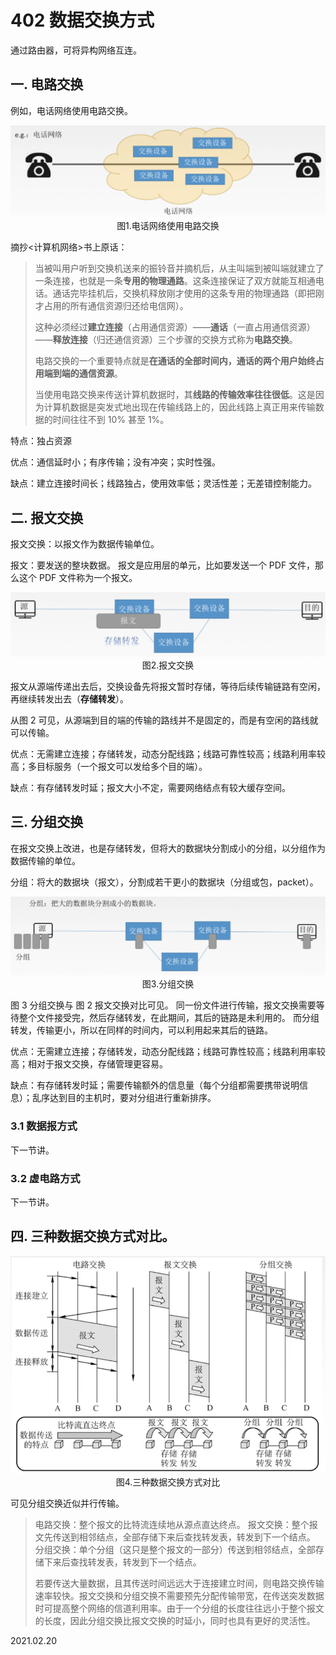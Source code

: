 # 402 数据交换方式

通过路由器，可将异构网络互连。

## 一. 电路交换

例如，电话网络使用电路交换。

<img src="计网402-1.png" alt="计网402-1" style="zoom:67%;" />

<center>图1.电话网络使用电路交换</center>

摘抄<计算机网络>书上原话：

> 当被叫用户听到交换机送来的振铃音并摘机后，从主叫端到被叫端就建立了一条连接，也就是一条**专用的物理通路**。这条连接保证了双方就能互相通电话。通话完毕挂机后，交换机释放刚才使用的这条专用的物理通路（即把刚才占用的所有通信资源归还给电信网）。
>
> 这种必须经过**建立连接**（占用通信资源）——**通话**（一直占用通信资源）——**释放连接**（归还通信资源）三个步骤的交换方式称为**电路交换**。
>
> 电路交换的一个重要特点就是**在通话的全部时间内，通话的两个用户始终占用端到端的通信资源**。
>
> 当使用电路交换来传送计算机数据时，其**线路的传输效率往往很低**。这是因为计算机数据是突发式地出现在传输线路上的，因此线路上真正用来传输数据的时间往往不到 10% 甚至 1%。

特点：独占资源

优点：通信延时小；有序传输；没有冲突；实时性强。

缺点：建立连接时间长；线路独占，使用效率低；灵活性差；无差错控制能力。

## 二. 报文交换

报文交换：以报文作为数据传输单位。

报文：要发送的整块数据。
报文是应用层的单元，比如要发送一个 PDF 文件，那么这个 PDF 文件称为一个报文。

<img src="计网402-2.png" alt="计网402-2" style="zoom:67%;" />

<center>图2.报文交换</center>

报文从源端传递出去后，交换设备先将报文暂时存储，等待后续传输链路有空闲，再继续转发出去（**存储转发**）。

从图 2 可见，从源端到目的端的传输的路线并不是固定的，而是有空闲的路线就可以传输。

优点：无需建立连接；存储转发，动态分配线路；线路可靠性较高；线路利用率较高；多目标服务（一个报文可以发给多个目的端）。

缺点：有存储转发时延；报文大小不定，需要网络结点有较大缓存空间。

## 三. 分组交换

在报文交换上改进，也是存储转发，但将大的数据块分割成小的分组，以分组作为数据传输的单位。

分组：将大的数据块（报文），分割成若干更小的数据块（分组或包，packet）。

<img src="计网402-3.png" alt="计网402-3" style="zoom:67%;" />

<center>图3.分组交换</center>

图 3 分组交换与 图 2 报文交换对比可见。
同一份文件进行传输，报文交换需要等待整个文件接受完，然后存储转发，在此期间，其后的链路是未利用的。
而分组转发，传输更小，所以在同样的时间内，可以利用起来其后的链路。

优点：无需建立连接；存储转发，动态分配线路；线路可靠性较高；线路利用率较高；相对于报文交换，存储管理更容易。

缺点：有存储转发时延；需要传输额外的信息量（每个分组都需要携带说明信息）；乱序达到目的主机时，要对分组进行重新排序。

### 3.1 数据报方式

下一节讲。

### 3.2 虚电路方式

下一节讲。

## 四. 三种数据交换方式对比。

<img src="计网402-4.png" alt="计网402-4" style="zoom:67%;" />

<center>图4.三种数据交换方式对比</center>

可见分组交换近似并行传输。

> 电路交换：整个报文的比特流连续地从源点直达终点。
> 报文交换：整个报文先传送到相邻结点，全部存储下来后查找转发表，转发到下一个结点。
> 分组交换：单个分组（这只是整个报文的一部分）传送到相邻结点，全部存储下来后查找转发表，转发到下一个结点。
>
> 若要传送大量数据，且其传送时间远远大于连接建立时间，则电路交换传输速率较快。报文交换和分组交换不需要预先分配传输带宽，在传送突发数据时可提高整个网络的信道利用率。由于一个分组的长度往往远小于整个报文的长度，因此分组交换比报文交换的时延小，同时也具有更好的灵活性。

2021.02.20
